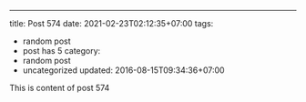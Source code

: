 ---
title: Post 574
date: 2021-02-23T02:12:35+07:00
tags:
  - random post
  - post has 5
category:
  - random post
  - uncategorized
updated: 2016-08-15T09:34:36+07:00

This is content of post 574